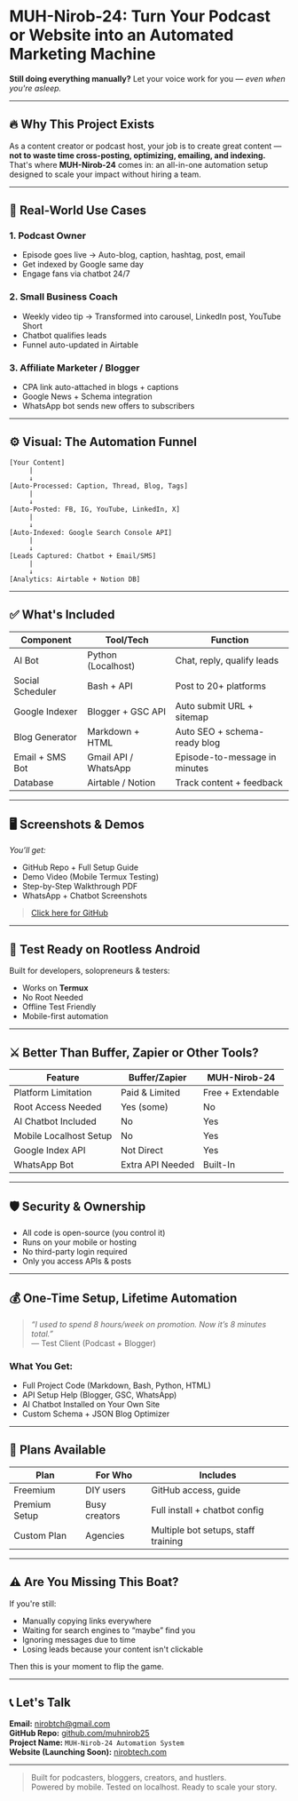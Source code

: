 # MUH-Nirob-24: Turn Your Podcast or Website into an Automated Marketing Machine

**Still doing everything manually?** Let your voice work for you — *even when you're asleep.*

---

## 🔥 Why This Project Exists

As a content creator or podcast host, your job is to create great content — **not to waste time cross-posting, optimizing, emailing, and indexing.**  
That's where **MUH-Nirob-24** comes in: an all-in-one automation setup designed to scale your impact without hiring a team.

---

## 🎯 Real-World Use Cases

### 1. **Podcast Owner**
- Episode goes live → Auto-blog, caption, hashtag, post, email
- Get indexed by Google same day
- Engage fans via chatbot 24/7

### 2. **Small Business Coach**
- Weekly video tip → Transformed into carousel, LinkedIn post, YouTube Short
- Chatbot qualifies leads
- Funnel auto-updated in Airtable

### 3. **Affiliate Marketer / Blogger**
- CPA link auto-attached in blogs + captions
- Google News + Schema integration
- WhatsApp bot sends new offers to subscribers

---

## ⚙️ Visual: The Automation Funnel

```text
[Your Content]
     |
     ↓
[Auto-Processed: Caption, Thread, Blog, Tags]
     |
     ↓
[Auto-Posted: FB, IG, YouTube, LinkedIn, X]
     |
     ↓
[Auto-Indexed: Google Search Console API]
     |
     ↓
[Leads Captured: Chatbot + Email/SMS]
     |
     ↓
[Analytics: Airtable + Notion DB]
```

---

## ✅ What's Included

| Component | Tool/Tech | Function |
|----------|-----------|----------|
| AI Bot | Python (Localhost) | Chat, reply, qualify leads |
| Social Scheduler | Bash + API | Post to 20+ platforms |
| Google Indexer | Blogger + GSC API | Auto submit URL + sitemap |
| Blog Generator | Markdown + HTML | Auto SEO + schema-ready blog |
| Email + SMS Bot | Gmail API / WhatsApp | Episode-to-message in minutes |
| Database | Airtable / Notion | Track content + feedback |

---

## 🖥️ Screenshots & Demos

*You’ll get:*
- GitHub Repo + Full Setup Guide
- Demo Video (Mobile Termux Testing)
- Step-by-Step Walkthrough PDF
- WhatsApp + Chatbot Screenshots

> [Click here for GitHub](https://github.com/muhnirob25/AI-Chatbot-Development)

---

## 🧪 Test Ready on Rootless Android

Built for developers, solopreneurs & testers:

- Works on **Termux**
- No Root Needed
- Offline Test Friendly
- Mobile-first automation

---

## ⚔️ Better Than Buffer, Zapier or Other Tools?

| Feature | Buffer/Zapier | MUH-Nirob-24 |
|--------|---------------|--------------|
| Platform Limitation | Paid & Limited | Free + Extendable |
| Root Access Needed | Yes (some) | No |
| AI Chatbot Included | No | Yes |
| Mobile Localhost Setup | No | Yes |
| Google Index API | Not Direct | Yes |
| WhatsApp Bot | Extra API Needed | Built-In |

---

## 🛡️ Security & Ownership

- All code is open-source (you control it)
- Runs on your mobile or hosting
- No third-party login required
- Only you access APIs & posts

---

## 💰 One-Time Setup, Lifetime Automation

> *“I used to spend 8 hours/week on promotion. Now it’s 8 minutes total.”*  
> — Test Client (Podcast + Blogger)

### What You Get:
- Full Project Code (Markdown, Bash, Python, HTML)
- API Setup Help (Blogger, GSC, WhatsApp)
- AI Chatbot Installed on Your Own Site
- Custom Schema + JSON Blog Optimizer

---

## 🧩 Plans Available

| Plan | For Who | Includes |
|------|---------|----------|
| Freemium | DIY users | GitHub access, guide |
| Premium Setup | Busy creators | Full install + chatbot config |
| Custom Plan | Agencies | Multiple bot setups, staff training |

---

## ⚠️ Are You Missing This Boat?

If you're still:

- Manually copying links everywhere  
- Waiting for search engines to “maybe” find you  
- Ignoring messages due to time  
- Losing leads because your content isn't clickable

Then this is your moment to flip the game.

---

## 📞 Let's Talk

**Email:** [nirobtch@gmail.com](mailto:nirobtch@gmail.com)  
**GitHub Repo:** [github.com/muhnirob25](https://github.com/muhnirob25)  
**Project Name:** `MUH-Nirob-24 Automation System`  
**Website (Launching Soon):** [nirobtech.com](https://nirobtech.com)

---

> Built for podcasters, bloggers, creators, and hustlers.  
> Powered by mobile. Tested on localhost. Ready to scale your story.
